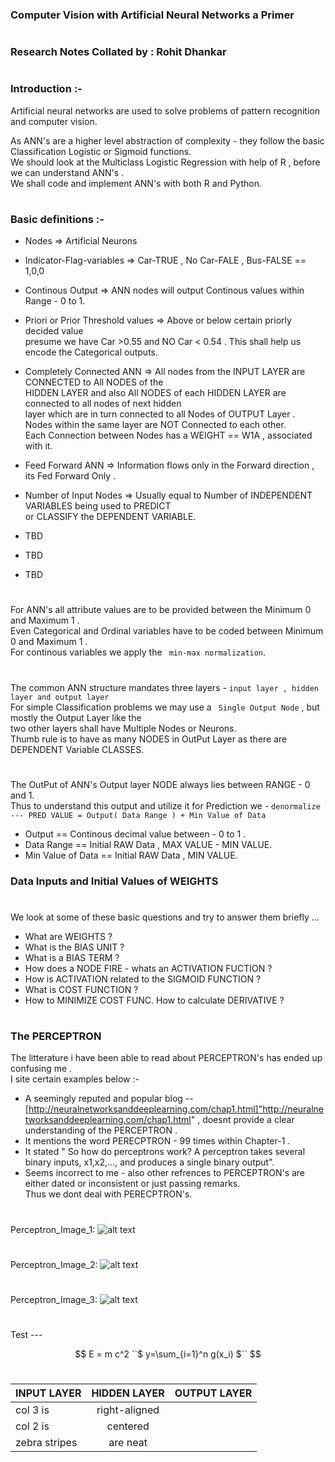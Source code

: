 ### Computer Vision with Artificial Neural Networks a Primer 
#
### Research Notes Collated by : Rohit Dhankar
#
### Introduction :-   
Artificial neural networks are used to solve problems of pattern
recognition and computer vision.   

As ANN's are a higher level abstraction of complexity - they follow the basic Classification Logistic or Sigmoid functions.  
We should look at the Multiclass Logistic Regression with help of R , before we can understand ANN's .   
We shall code and implement ANN's with both R and Python.   
#
### Basic definitions :-  


- Nodes => Artificial Neurons   

- Indicator-Flag-variables => Car-TRUE , No Car-FALE , Bus-FALSE ==  1,0,0   

- Continous Output => ANN nodes will output Continous values within Range - 0 to 1.   

- Priori or Prior Threshold values => Above or below certain priorly decided value  
presume we have Car >0.55 and NO Car < 0.54 . This shall help us encode the Categorical outputs.  

- Completely Connected ANN => All nodes from the INPUT LAYER  are CONNECTED to All NODES of the   
HIDDEN LAYER and also All NODES of each HIDDEN LAYER are connected to all nodes of next hidden  
layer which are in turn connected to all Nodes of OUTPUT Layer .   
Nodes within the same layer are NOT Connected to each other.   
Each Connection between Nodes has a WEIGHT == W1A , associated with it.  

- Feed Forward ANN => Information flows only in the Forward direction , its Fed Forward Only .  

- Number of Input Nodes => Usually equal to Number of INDEPENDENT VARIABLES being used to PREDICT   
or CLASSIFY the DEPENDENT VARIABLE.  

- TBD 

- TBD


- TBD 


#

For ANN's all attribute values are to be provided between the Minimum 0 and Maximum 1 .  
Even Categorical and Ordinal variables have to be coded between Minimum 0 and Maximum 1 .  
For continous variables we apply the ``` min-max normalization```.  

#
The common ANN structure mandates three layers - ```input layer , hidden layer and output layer```  
For simple Classification problems we may use a ``` Single Output Node``` , but mostly the Output Layer like the    
two other layers shall have Multiple Nodes or Neurons.    
Thumb rule is to have as many NODES in OutPut Layer as there are DEPENDENT Variable CLASSES.   

#

The OutPut of ANN's Output layer NODE always lies between RANGE - 0 and 1.   
Thus to understand this output and utilize it for Prediction we - ```denormalize --- PRED VALUE = Output( Data Range ) + Min Value of Data```   
- Output == Continous decimal value between - 0 to 1 . 
- Data Range == Initial RAW Data , MAX VALUE - MIN VALUE. 
- Min Value of Data == Initial RAW Data , MIN VALUE. 

### Data Inputs and Initial Values of WEIGHTS 
#
We look at some of these basic questions and try to answer them briefly ...   


- What are WEIGHTS ? 
- What is the BIAS UNIT ? 
- What is a BIAS TERM ?
- How does a NODE FIRE - whats an ACTIVATION FUCTION ?
- How is ACTIVATION related to the SIGMOID FUNCTION ?
- What is COST FUNCTION ? 
- How to MINIMIZE COST FUNC. How to calculate DERIVATIVE ? 

#


#


#


#


#


#


#


#


#

### The PERCEPTRON 

The litterature i have been able to read about PERCEPTRON's has ended up confusing me .   
I site certain examples below :-  

- A seemingly reputed and popular blog -- [http://neuralnetworksanddeeplearning.com/chap1.html]"http://neuralnetworksanddeeplearning.com/chap1.html" , doesnt provide a clear understanding of the PERCEPTRON .   
- It mentions the word PERECPTRON - 99 times within Chapter-1 .  
- It stated " So how do perceptrons work? A perceptron takes several binary inputs, x1,x2,…, and produces a single binary output".  
- Seems incorrect to me - also other refrences to PERCEPTRON's are either dated or inconsistent or just passing remarks.  
Thus we dont deal with PERECPTRON's.   
#
Perceptron_Image_1: 
![alt text](../Basics_Neuralnet/screen_captures/Perceptron_1.png "Perceptron_Image_1")
#

Perceptron_Image_2: 
![alt text](../Basics_Neuralnet/screen_captures/Perceptron_2.jpg "Perceptron_Image_2")
#  

Perceptron_Image_3: 
![alt text](../Basics_Neuralnet/screen_captures/Perceptron_3.jpg "Perceptron_Image_3")
#  

#  


#

Test --- 

```math

E = m c^2


``$ y=\sum_{i=1}^n g(x_i) $``

```

#

|INPUT LAYER    |HIDDEN LAYER   |OUTPUT LAYER |
| ------------- |:-------------:| -----:|
| col 3 is      | right-aligned |  |
| col 2 is      | centered      |  |
| zebra stripes | are neat      |  |








#









